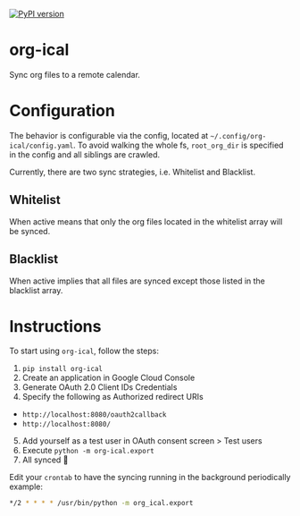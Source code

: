 [![PyPI version](https://badge.fury.io/py/org-ical.svg)](https://badge.fury.io/py/org-ical)

# org-ical
Sync org files to a remote calendar.

# Configuration

The behavior is configurable via the config, located at `~/.config/org-ical/config.yaml`. To avoid walking the whole fs, `root_org_dir` is specified in the config and all siblings are crawled.

Currently, there are two sync strategies, i.e. Whitelist and Blacklist.

## Whitelist

When active means that only the org files located in the whitelist array will be synced.

## Blacklist

When active implies that all files are synced except those listed in the blacklist array.

# Instructions

To start using `org-ical`, follow the steps:

1. `pip install org-ical`
2. Create an application in Google Cloud Console 
3. Generate OAuth 2.0 Client IDs Credentials
4. Specify the following as Authorized redirect URIs
- `http://localhost:8080/oauth2callback`
- `http://localhost:8080/`
5. Add yourself as a test user in OAuth consent screen > Test users
6. Execute `python -m org-ical.export`
7. All synced 🚀

Edit your `crontab` to have the syncing running in the background periodically example:

```bash
*/2 * * * * /usr/bin/python -m org_ical.export 
```
